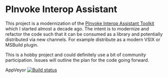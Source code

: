 # PInvoke Interop Assistant

This project is a modernization of the [PInvoke Interop Assistant Toolkit](http://clrinterop.codeplex.com/releases/view/14120) which I started almost a decade ago.  The intent is to modernize and refactor the code such that it can be consumed as a library and potentially distributed via new channels.  For example distribute as a modern VSIX or MSBuild plugin.

This is a hobby project and could definitely use a bit of community participation.  Issues will outline the plan for the code going forward.

AppVeyor [![Build status](https://ci.appveyor.com/api/projects/status/uqe54r8d83kg3l6s?svg=true)](https://ci.appveyor.com/project/jaredpar/pinvoke)

